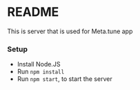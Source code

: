 # README #

This is server that is used for Meta.tune app

### Setup ###

* Install Node.JS
* Run `npm install`
* Run `npm start`, to start the server